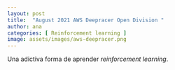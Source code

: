 ```yaml
---
layout: post
title:  "August 2021 AWS Deepracer Open Division "
author: ana
categories: [ Reinforcement learning ]
image: assets/images/aws-deepracer.png
---
```


Una adictiva forma de aprender *reinforcement learning*.

